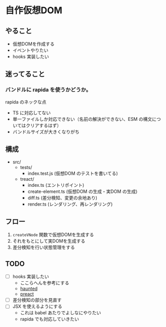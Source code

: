 # 自作仮想DOM

## やること

- 仮想DOMを作成する
- イベントやりたい
- hooks 実装したい

## 迷ってること

### バンドルに rapida を使うかどうか。  

rapida のネックな点
- TS に対応してない
- 単一ファイルしか対応できない（名前の解決ができない、ESM の構文についてはクリアするはず）
- バンドルサイズが大きくなりがち


## 構成

- src/
  - tests/
    - index.test.js (仮想DOM のテストを書いてる)
  - treact/
    - index.ts (エントリポイント)
    - create-element.ts (仮想DOM の生成・実DOM の生成)
    - diff.ts (差分検知、変更の余地あり)
    - render.ts (レンダリング、再レンダリング)


## フロー

1. `createVNode` 関数で仮想DOMを生成する
1. それをもとにして実DOMを生成する
1. 差分検知を行い状態管理をする


## TODO
- [ ] hooks 実装したい
  - ここらへんを参考にする
  - [haunted](https://github.com/matthewp/haunted) 
  - [preact](https://github.com/preactjs/preact/)
- [ ] 差分検知の部分を見直す
- [ ] JSX を使えるようにする
  - これは babel あたりでよしなにやりたい
  - rapida でも対応していきたい
